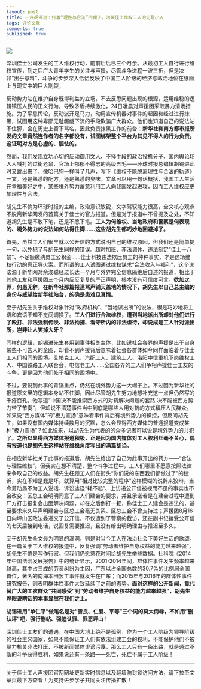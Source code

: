 ```yaml
---
layout: post
title: 一评胡锡进：打着“理性与合法”的幌子，污蔑佳士维权工人的无耻小人
tags: 评论文章
comments: true
published: true
---
```


![](https://gss1.bdstatic.com/-vo3dSag_xI4khGkpoWK1HF6hhy/baike/c0%3Dbaike80%2C5%2C5%2C80%2C26/sign=8c25b0b56059252db71a155655f2685e/d0c8a786c9177f3e32d5aea270cf3bc79e3d56bf.jpg)

深圳佳士公司发生的工人维权行动，前前后后已三个月余。从最初工人自行进行维权宣传，到之后广大青年学生的关注与声援，尽管斗争进程一波三折，但是决非“出乎意料”，斗争的步步深入恰恰反映了中国工人阶级的经济与政治地位在纸面上与现实中的巨大割裂。

反动势力站在维护自身既得利益的立场，不去反思问题出现的根源，运用维稳的逻辑镇压人民的正义行为，导致矛盾持续激化，24日凌晨对声援团采取暴力清场措施。为了平息舆论，反动派开足马力，动用宣传机器对事件的起因和经过进行抹黑，试图用这种卑鄙无耻龌龊下流的手段欺骗广大群众。他们也知道自己的说法站不住脚，会在历史上留下骂名，因此负责抹黑工作的前台：**新华社和南方都市报所发的文章竟然连作者的名字都没有，试图绑架整个平台为其见不得人的行为负责。这证明对方是心虚的、胆怯的。**

然而，我们发现立功心切的反动御用文人、不择手段的政治投机分子、国内舆论场人人喊打的过街老鼠、官场上郁郁不得志的高级五毛——环球时报总编辑胡锡进此时又跳出来了，像哈巴狗一样叫了几声，写下《维权不能脱离理性与合法的轨道》一文。还是熟悉的配方，还是熟悉的臭味。文章可以用一句话概括，我国工人生活在幸福美好之中，某些境外势力蓄意利用工人向我国发起进攻，因而工人维权应更加理性与合法。

胡先生不愧为环球时报的主编，政治意识敏锐，文字驾驭能力很高，全文核心观点不脱离新华网发的首篇关于佳士的官方报道。但是对于报道中不曾提及之处，不知道胡先生是不敢下笔，还是不愿下笔。**工人为何维权、当地政府和警察是何表现的、境外势力的说法如何站得住脚……这些胡先生都巧妙地回避掉了。**

首先，虽然工人们很早就以公开信的方式说明自己的维权原因，但我们还是简单提一句，以免犯了与胡先生同样的错误。超时加班、非法调休、违法制定“佳士十八禁”、不足额缴纳员工公积金……佳士科技违法欺压员工的种种事实，才是这场维权行动的真正导火索。而所谓的工人试图通过维权谋求“合法收入与福利”，这个说法源于新华网对余浚聪经过长达一个月与外界完全信息隔绝后自述的报道，相比于其他工友和声援团三个月内反反复复的严正声明，根本没有可信度可言。**欲加之罪，何患无辞，在新华社那篇报道骂声铺天盖地的情况下，胡先生以自己总主编的身份与威望给新华社站台，的确是患难见真情。**

至于胡先生关于维权对象针对“政府机构”、“当地派出所”的说法，很是巧妙地将主语和宾语不知不觉间调换了。**工人们进行合法维权，遭到当地派出所却对他们进行了殴打、非法强制传唤、非法拘捕、看守所内的非法虐待，却说成是工人针对派出所，岂非让人笑掉大牙？**

同样的逻辑，胡锡进先生套用到事件相关主体，比如说社会各界的声援是出于自身某些不可告人的企图，却看不到声援背后意味着社会各群体如今同样面临着与佳士工人们相同的困境。艾帕克工人、汽配工人、建筑工人、洛阳中信重机下岗维权工人、中国铁路工人联合会、电信老工人......全国各界的工人们争相声援佳士工友的斗争，更是因为他们处于相同的困境中。

不过，要说到此事的背锅重点，仍然在境外势力这一大帽子上。不过因为新华社的报道原文里的逻辑本身站不住脚，因此尽管胡先生努力地想补充这一点但仍然写的千疮百孔。他写道“中国决不能推崇西方式的对抗解决问题的套路,决不能被西方势力带了节奏”，但却说不清楚事件当中到底是哪些人用对抗的方式镇压人民群众。如果说“西方媒体”的“极力宣扬”意味着事件背后有境外势力的操控，但反问胡先生，如果没有国内媒体持续数月的沉默，怎么会显得西方媒体的普通报道变成某种“极力宣扬”？如此说来，以胡先生为代表的的众多记者可以说是境外势力的共犯了。**之所以显得西方媒体报道积极，正是因为国内媒体对工人权利丝毫不关心，偶有报道也是胡先生这样站在维稳角度写出的满篇胡诌。**

在相应新华社关于此事的报道后，胡先生给出了自己为此事开出的药方——“合法与理性维权”。但我实在想不清楚，整个斗争过程中，工人们哪里不愿意按照法律来争取自己的权益。胡先生枉顾工人们在街头“你们说的东西我们都做过了”的控诉，实在不知是蠢是坏。就算用“相对比较完整的程序”这样模糊的说辞来狡辩，当今劳动局不为工人说话、诉讼途径“耗不起”、上访递公开信被视而不见的事实也不会改变：区总工会明明同意了工人们建会的要求，并且承诺若是在建会过程中遭到厂方打击报复会出面解决问题，却在之后倒打一耙，称佳士工人建会是违法的，甚至要求米久平声明建会与区总工会毫无关系、区总工会不曾支持过；声援团8月16日向坪山区政法委递交了公开信，不仅遭到了警察的截访，还在副书记接受公开信的七天后接到电话，说回复需要推迟，且没有给出明确理由与推迟至多久。

至于胡先生全文最为明显的漏洞，则是对当今工人在法治社会下美好生活的歌颂。在一篇关于工人维权的报道中，反复强调“劳动者维护自身权益的能力越来越强”，胡先生不愧是写作行家。但我们仍愿意花时间给胡先生举些数据。社科院《2014年中国法治发展报告》中的统计显示，2001-2014年间，群体性事件发生频率越来越高，其中占三成的劳资纠纷为主因，广东以占全国总数的30.7%的比例居全国首位，著名的南海本田罢工事件就发生在广东；而2015年与2016年的群体性事件研究报告，则表明群体性事件大致延续了之前的态势。**面对这样的公开新闻，竟代替广大的工农群众“共同感受”到“劳动者维护自身权益的能力越来越强”，胡先生睁眼说瞎话的本事显然在我们之上。**

**胡锡进用“单仁平”做笔名是对“善良、仁爱、平等”三个词的莫大侮辱，不如用“删认坪”吧，强行删帖、强迫认罪、罪恶坪山！**

深圳佳士工友们的遭遇，在中国大地上绝不是孤例，作为一个工人阶级为领导阶级的社会主义国家，如果不能保证工人们有依法组建工会的权利，不能保护他们不被暴力机关非法打压、不被新闻媒体诽谤污蔑，那么工人只有一条出路，就是通过不断的斗争获得胜利，如果说还有一条路——死亡，死亡不属于工人阶级！

---
关于佳士工人声援团官网网址更新实时信息以及翻墙防封锁访问方法，请下拉至文章页最下方查看！为支持进步学子共同关注传播扩散！
